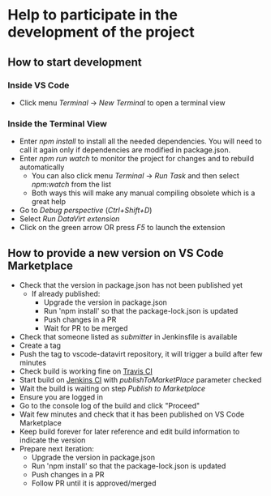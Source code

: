 # Help to participate in the development of the project

## How to start development

### Inside VS Code

* Click menu *Terminal* -> *New Terminal* to open a terminal view

### Inside the Terminal View

* Enter *npm install* to install all the needed dependencies. You will need to call it again only if dependencies are modified in package.json.
* Enter *npm run watch* to monitor the project for changes and to rebuild automatically
  * You can also click menu *Terminal* -> *Run Task* and then select *npm:watch* from the list
  * Both ways this will make any manual compiling obsolete which is a great help
* Go to *Debug perspective* (*Ctrl+Shift+D*)
* Select *Run DataVirt extension*
* Click on the green arrow OR press *F5* to launch the extension

## How to provide a new version on VS Code Marketplace

* Check that the version in package.json has not been published yet
  * If already published:
    * Upgrade the version in package.json
    * Run 'npm install' so that the package-lock.json is updated
    * Push changes in a PR
    * Wait for PR to be merged
* Check that someone listed as _submitter_ in Jenkinsfile is available
* Create a tag
* Push the tag to vscode-datavirt repository, it will trigger a build after few minutes
* Check build is working fine on [Travis CI](https://travis-ci.org/jboss-fuse/vscode-datavirt)
* Start build on [Jenkins CI](https://dev-platform-jenkins.rhev-ci-vms.eng.rdu2.redhat.com/view/VS%20Code/job/vscode-datavirt-release) with _publishToMarketPlace_ parameter checked
* Wait the build is waiting on step _Publish to Marketplace_
* Ensure you are logged in
* Go to the console log of the build and click "Proceed"
* Wait few minutes and check that it has been published on VS Code Marketplace
* Keep build forever for later reference and edit build information to indicate the version
* Prepare next iteration:
  * Upgrade the version in package.json
  * Run 'npm install' so that the package-lock.json is updated
  * Push changes in a PR
  * Follow PR until it is approved/merged
  
